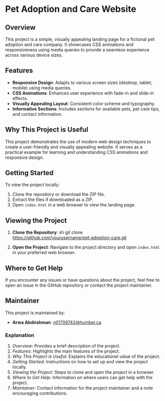 

# Pet Adoption and Care Website

## Overview
This project is a simple, visually appealing landing page for a fictional pet adoption and care company. It showcases CSS animations and responsiveness using media queries to provide a seamless experience across various device sizes.

## Features
- **Responsive Design**: Adapts to various screen sizes (desktop, tablet, mobile) using media queries.
- **CSS Animations**: Enhances user experience with fade-in and slide-in effects.
- **Visually Appealing Layout**: Consistent color scheme and typography.
- **Informative Sections**: Includes sections for available pets, pet care tips, and contact information.

## Why This Project is Useful
This project demonstrates the use of modern web design techniques to create a user-friendly and visually appealing website. It serves as a practical example for learning and understanding CSS animations and responsive design.

## Getting Started
To view the project locally:
1. Clone the repository or download the ZIP file.
2. Extract the files if downloaded as a ZIP.
3. Open `index.html` in a web browser to view the landing page.

## Viewing the Project
1. **Clone the Repository**:
   sh
   git clone https://github.com/yourusername/pet-adoption-care.git
   
2. **Open the Project**:
   Navigate to the project directory and open `index.html` in your preferred web browser.

## Where to Get Help
If you encounter any issues or have questions about the project, feel free to open an issue in the GitHub repository or contact the project maintainer.

## Maintainer
This project is maintained by:
- **Arwa Abdirahman**: n01709742@humber.ca

### Explanation
1. *Overview*: Provides a brief description of the project.
2. *Features*: Highlights the main features of the project.
3. *Why This Project is Useful*: Explains the educational value of the project.
4. *Getting Started*: Instructions on how to set up and view the project locally.
5. *Viewing the Project*: Steps to clone and open the project in a browser.
6. *Where to Get Help*: Information on where users can get help with the project.
7. *Maintainer*: Contact information for the project maintainer and a note encouraging contributions.

